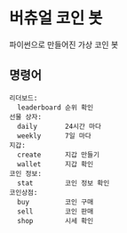 # 버츄얼 코인 봇
파이썬으로 만들어진 가상 코인 봇

## 명령어
```
리더보드:
  leaderboard 순위 확인
선물 상자:
  daily       24시간 마다
  weekly      7일 마다
지갑:
  create      지갑 만들기
  wallet      지갑 확인
코인 정보:
  stat        코인 정보 확인
코인상점:
  buy         코인 구매
  sell        코인 판매
  shop        시세 확인
```
